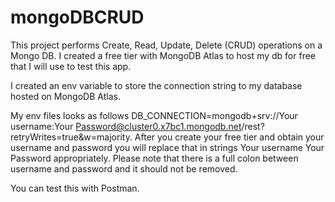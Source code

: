 # mongoDBCRUD

This project performs Create, Read, Update, Delete (CRUD) operations on a Mongo DB. I created a free tier with MongoDB Atlas to host my db for free that I will use to test this app.

I created an env variable to store the connection string to my database hosted on MongoDB Atlas.

My env files looks as follows DB_CONNECTION=mongodb+srv://Your username:Your Password@cluster0.x7bc1.mongodb.net/rest?retryWrites=true&w=majority. After you create your free tier
and obtain your username and password you will replace that in strings Your username Your Password appropriately. Please note that there is a full colon between username and password and it should not be removed.

You can test this with Postman.
